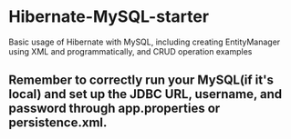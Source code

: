 # Hibernate-MySQL-starter
Basic usage of Hibernate with MySQL, including creating EntityManager using XML and programmatically, and CRUD operation examples

## Remember to correctly run your MySQL(if it's local) and set up the JDBC URL, username, and password through app.properties or persistence.xml.
